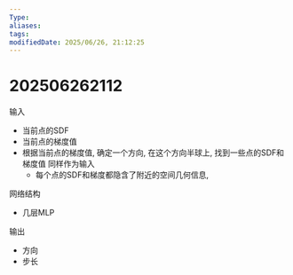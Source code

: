 ```yaml
---
Type: 
aliases: 
tags: 
modifiedDate: 2025/06/26, 21:12:25
---
```


# 202506262112

输入

- 当前点的SDF
- 当前点的梯度值
- 根据当前点的梯度值, 确定一个方向, 在这个方向半球上, 找到一些点的SDF和梯度值 同样作为输入
    - 每个点的SDF和梯度都隐含了附近的空间几何信息,

网络结构

- 几层MLP

输出

- 方向
- 步长

